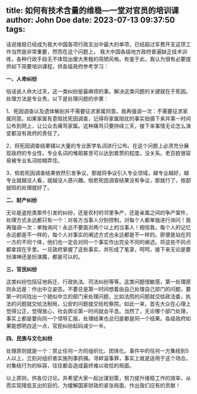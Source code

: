 title: 如何有技术含量的维稳—一堂对官员的培训课
author: John Doe
date: 2023-07-13 09:37:50
tags:
---
话说维稳已经成为我大中国各项行政支出中最大的单项，已经超过军费开支<!--more-->这项工作当然是非常重要，然而在这个问题上， 我大中国各级地方政府普遍缺乏技术训练，各种行政手段无不体现出傻大黑粗的简陋风格。有鉴于此，我认为很有必要提供如下简要培训课程，供各级政府参考学习：

**一、人命纠纷**

俗话说人命大过天，这一类纠纷是最麻烦的事。解决这类问题的关键就在于死因。处理方法是专业秀。以下是处理问题的步骤：

1、死因调查以及遗体解剖并不需要征求家属同意。我再强调一次：不需要征求家属同意。如果家属有意阻扰死因调查，记得将家属阻扰的事实拍摄下来并第一时间公布到网上，让公众去痛骂家属。这种痛骂只要持续三天，接下来事情无论怎么演变都没有政府的责任了。

2、将死因调查结果辅以大量的专业医学名词进行公布。在这个问题上必须充分展现政府的专业性，专业名词的堆砌甚至可以达到累赘的程度。没关系。老百姓很容易被专业名词给糊弄住。

3、倘若死因调查结果依然引发争议，那就将争议引入专业领域，越专业越好，越专业就越没人看，就越没人感兴趣。倘若死因调查结果没有争议，那就行了，按部就班的处理就好了。

**二、财产纠纷**

无论是盗抢类案件引发的纠纷，还是农村的邻里争产，还是亲属之间的争产案件，处理方式永远都只有一个：对各方当事人分别控制，对每个人都单独进行询问！我再强调一次：单独询问！永远不要面对两个以上的当事人！相信我，每个人的记忆永远都是不一样的，每个人对事实的阐述方式也永远都是不一样的。即便是站在同一方的不同个体，他们也一定会对同一个事实作出完全不同的阐述。将这些不同点都拿捏在手里。一旦政府掌握了这些事实，并形成了笔录，呵呵，接下来无论是要扮演神还是扮演魔，都是可以的。

**三、官民纠纷**

这类纠纷包括征地拆迁、行政执法、司法纠纷等等。这类问题很敏感，第一处理原则永远是：作出中立姿态。不要总是第一时间想着由自己处理自己部门的问题，要第一时间找出一个貌似中立的部门来处理问题，比如法院的问题就交给政法委，执法的问题就交给法制局，公安的问题就交给检察院。如此一来，首先大众在心理上觉得公正，觉得放心，社会舆论第一时间就会平息。当然了，无论哪个部门处理，事实上都是要向同一个领导汇报，处理结果也总归是都是同一个结果。各级政府如果能想明白这一点，官民纠纷起码减少一半。

**四、民族与文化纠纷**

处理原则就是一个：禁止任何一方的组织化、团体化。事件中的任何一方集结到5人以上，立刻对组织者实施刑事抓捕。寻衅滋事罪，事实上就是适用于这个场合。对集结行为的纵容，往往都会造成最终难以收拾的局面。

以上原则，供各位讨论。并希望大家一起出谋划策，努力提升维稳工作的效率，从而实现降低支出的目的，为缓解国家财政的紧张局面，作出我们应有的贡献！
